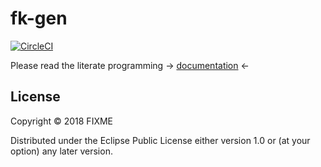 # fk-gen

[![CircleCI](https://circleci.com/gh/drewverlee/fk-gen/tree/master.svg?style=svg)](https://circleci.com/gh/drewverlee/fk-gen/tree/master)

Please read the literate programming -> [documentation](https://drewverlee.github.io/fk-gen/docs.html) <-

## License

Copyright © 2018 FIXME

Distributed under the Eclipse Public License either version 1.0 or (at your option) any later version.
